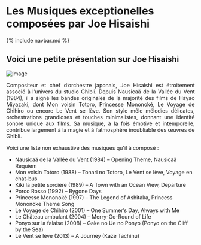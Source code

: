 # Les Musiques exceptionelles composées par Joe Hisaishi

{% include navbar.md %}

## Voici une petite présentation sur Joe Hisaishi
![image](https://github.com/user-attachments/assets/2f962771-8572-4b82-ad6c-8b4e39312ebb)

<div style="text-align: justify;">Compositeur et chef d’orchestre japonais, Joe Hisaishi est étroitement associé à l’univers du studio Ghibli. Depuis Nausicaä de la Vallée du Vent (1984), il a signé les bandes originales de la majorité des films de Hayao Miyazaki, dont Mon voisin Totoro, Princesse Mononoké, Le Voyage de Chihiro ou encore Le Vent se lève. Son style mêle mélodies délicates, orchestrations grandioses et touches minimalistes, donnant une identité sonore unique aux films. Sa musique, à la fois émotive et intemporelle, contribue largement à la magie et à l’atmosphère inoubliable des œuvres de Ghibli.</div>

Voici une liste non exhaustive des musiques qu'il à composé : 

- Nausicaä de la Vallée du Vent (1984) – Opening Theme, Nausicaä Requiem
- Mon voisin Totoro (1988) – Tonari no Totoro, Le Vent se lève, Voyage en chat-bus
- Kiki la petite sorcière (1989) – A Town with an Ocean View, Departure
- Porco Rosso (1992) – Bygone Days
- Princesse Mononoké (1997) – The Legend of Ashitaka, Princess Mononoke Theme Song
- Le Voyage de Chihiro (2001) – One Summer’s Day, Always with Me
- Le Château ambulant (2004) – Merry-Go-Round of Life
- Ponyo sur la falaise (2008) – Gake no Ue no Ponyo (Ponyo on the Cliff by the Sea)
- Le Vent se lève (2013) – A Journey (Kaze Tachinu)

